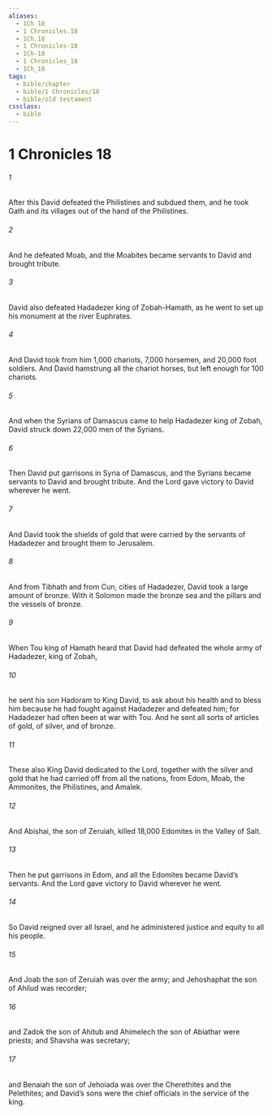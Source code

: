 ```yaml
---
aliases:
  - 1Ch 18
  - 1 Chronicles.18
  - 1Ch.18
  - 1 Chronicles-18
  - 1Ch-18
  - 1 Chronicles_18
  - 1Ch_18
tags:
  - bible/chapter
  - bible/1 Chronicles/18
  - bible/old testament
cssclass:
  - bible
---
```


# 1 Chronicles 18

###### 1
After this David defeated the Philistines and subdued them, and he took Gath and its villages out of the hand of the Philistines.
###### 2
And he defeated Moab, and the Moabites became servants to David and brought tribute.
###### 3
David also defeated Hadadezer king of Zobah-Hamath, as he went to set up his monument at the river Euphrates.
###### 4
And David took from him 1,000 chariots, 7,000 horsemen, and 20,000 foot soldiers. And David hamstrung all the chariot horses, but left enough for 100 chariots.
###### 5
And when the Syrians of Damascus came to help Hadadezer king of Zobah, David struck down 22,000 men of the Syrians.
###### 6
Then David put garrisons in Syria of Damascus, and the Syrians became servants to David and brought tribute. And the Lord gave victory to David wherever he went.
###### 7
And David took the shields of gold that were carried by the servants of Hadadezer and brought them to Jerusalem.
###### 8
And from Tibhath and from Cun, cities of Hadadezer, David took a large amount of bronze. With it Solomon made the bronze sea and the pillars and the vessels of bronze.
###### 9
When Tou king of Hamath heard that David had defeated the whole army of Hadadezer, king of Zobah,
###### 10
he sent his son Hadoram to King David, to ask about his health and to bless him because he had fought against Hadadezer and defeated him; for Hadadezer had often been at war with Tou. And he sent all sorts of articles of gold, of silver, and of bronze.
###### 11
These also King David dedicated to the Lord, together with the silver and gold that he had carried off from all the nations, from Edom, Moab, the Ammonites, the Philistines, and Amalek.
###### 12
And Abishai, the son of Zeruiah, killed 18,000 Edomites in the Valley of Salt.
###### 13
Then he put garrisons in Edom, and all the Edomites became David’s servants. And the Lord gave victory to David wherever he went.
###### 14
So David reigned over all Israel, and he administered justice and equity to all his people.
###### 15
And Joab the son of Zeruiah was over the army; and Jehoshaphat the son of Ahilud was recorder;
###### 16
and Zadok the son of Ahitub and Ahimelech the son of Abiathar were priests; and Shavsha was secretary;
###### 17
and Benaiah the son of Jehoiada was over the Cherethites and the Pelethites; and David’s sons were the chief officials in the service of the king.


